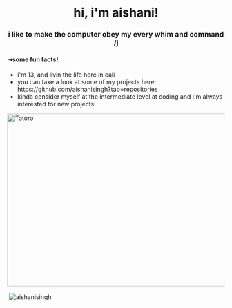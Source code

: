 <h1 align = "center">hi, i'm aishani!</h1>
<h3 align="center">i like to make the computer obey my every whim and command /j</h3>

<h4>⇢some fun facts!</h4>
<ul>
  <li>i'm 13, and livin the life here in cali</li>
  <li> you can take a look at some of my projects here: https://github.com/aishanisingh?tab=repositories</li>
  <li>kinda consider myself at the intermediate level at coding and i'm always interested for new projects!</li>
  </ul>
    
<img src="https://thumbs.gfycat.com/AccomplishedFriendlyDunnart-max-1mb.gif" alt="Totoro" width="600" height="400" />


<p>&nbsp;<img align="center" src="https://github-readme-stats.vercel.app/api?username=aishanisingh&show_icons=true&locale=en" alt="aishanisingh" /></p>

